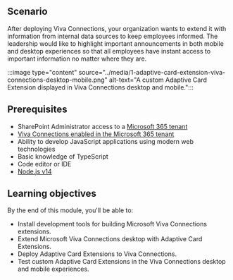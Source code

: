 ## Scenario

After deploying Viva Connections, your organization wants to extend it with information from internal data sources to keep employees informed. The leadership would like to highlight important announcements in both mobile and desktop experiences so that all employees have instant access to important information no matter where they are.

:::image type="content" source="../media/1-adaptive-card-extension-viva-connections-desktop-mobile.png" alt-text="A custom Adaptive Card Extension displayed in Viva Connections desktop and mobile.":::

## Prerequisites

- SharePoint Administrator access to a [Microsoft 365 tenant](https://developer.microsoft.com/microsoft-365/dev-program?ocid=MSlearn&WT.mc_id=m365-41957-cxa)
- [Viva Connections enabled in the Microsoft 365 tenant](/training/modules/viva-connections-get-started)
- Ability to develop JavaScript applications using modern web technologies
- Basic knowledge of TypeScript
- Code editor or IDE
- [Node.js v14](https://nodejs.org/)

## Learning objectives

By the end of this module, you'll be able to:

- Install development tools for building Microsoft Viva Connections extensions.
- Extend Microsoft Viva Connections desktop with Adaptive Card Extensions.
- Deploy Adaptive Card Extensions to Viva Connections.
- Test custom Adaptive Card Extensions in the Viva Connections desktop and mobile experiences.
